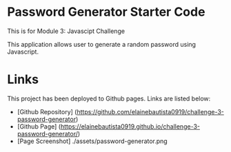 # Password Generator Starter Code
This is for Module 3: Javascipt Challenge

This application allows user to generate a random password using Javascript.

# Links

This project has been deployed to Github pages. Links are listed below:
* [Github Repository] (https://github.com/elainebautista0919/challenge-3-password-generator)
* [Github Page] (https://elainebautista0919.github.io/challenge-3-password-generator/)
* [Page Screenshot] ./assets/password-generator.png